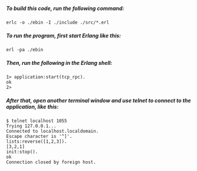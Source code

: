 ##### To build this code, run the following command:

```
erlc -o ./ebin -I ./include ./src/*.erl
```

##### To run the program, first start Erlang like this:

```
erl -pa ./ebin
```

##### Then, run the following in the Erlang shell:

```
1> application:start(tcp_rpc).
ok
2> 
```


#####  After that, open another terminal window and use telnet to connect to the application, like this:

```
$ telnet localhost 1055
Trying 127.0.0.1...
Connected to localhost.localdomain.
Escape character is '^]'.
lists:reverse([1,2,3]).
[3,2,1]
init:stop().
ok
Connection closed by foreign host.
```